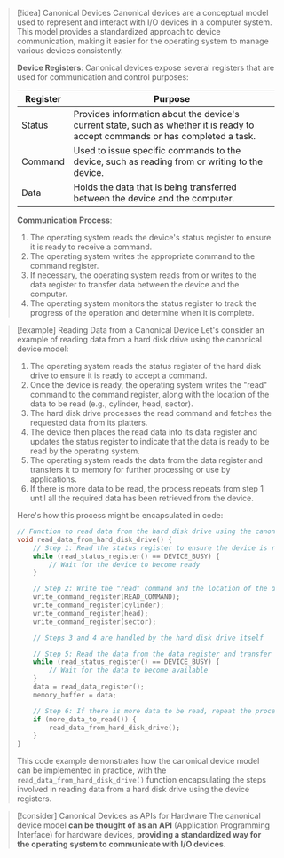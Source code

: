 
> [!idea] Canonical Devices
> Canonical devices are a conceptual model used to represent and interact with I/O devices in a computer system. This model provides a standardized approach to device communication, making it easier for the operating system to manage various devices consistently.
>
> **Device Registers**:
> Canonical devices expose several registers that are used for communication and control purposes:
>
> | Register | Purpose |
> |----------|---------|
> | Status   | Provides information about the device's current state, such as whether it is ready to accept commands or has completed a task. |
> | Command  | Used to issue specific commands to the device, such as reading from or writing to the device. |
> | Data     | Holds the data that is being transferred between the device and the computer. |
>
> **Communication Process**:
> 1. The operating system reads the device's status register to ensure it is ready to receive a command.
> 2. The operating system writes the appropriate command to the command register.
> 3. If necessary, the operating system reads from or writes to the data register to transfer data between the device and the computer.
> 4. The operating system monitors the status register to track the progress of the operation and determine when it is complete.

> [!example] Reading Data from a Canonical Device
> Let's consider an example of reading data from a hard disk drive using the canonical device model:
>
> 1. The operating system reads the status register of the hard disk drive to ensure it is ready to accept a command.
> 2. Once the device is ready, the operating system writes the "read" command to the command register, along with the location of the data to be read (e.g., cylinder, head, sector).
> 3. The hard disk drive processes the read command and fetches the requested data from its platters.
> 4. The device then places the read data into its data register and updates the status register to indicate that the data is ready to be read by the operating system.
> 5. The operating system reads the data from the data register and transfers it to memory for further processing or use by applications.
> 6. If there is more data to be read, the process repeats from step 1 until all the required data has been retrieved from the device.
>
> Here's how this process might be encapsulated in code:
>
> ```c
> // Function to read data from the hard disk drive using the canonical device model
> void read_data_from_hard_disk_drive() {
>     // Step 1: Read the status register to ensure the device is ready
>     while (read_status_register() == DEVICE_BUSY) {
>         // Wait for the device to become ready
>     }
>
>     // Step 2: Write the "read" command and the location of the data to the command register
>     write_command_register(READ_COMMAND);
>     write_command_register(cylinder);
>     write_command_register(head);
>     write_command_register(sector);
>
>     // Steps 3 and 4 are handled by the hard disk drive itself
>
>     // Step 5: Read the data from the data register and transfer it to memory
>     while (read_status_register() == DEVICE_BUSY) {
>         // Wait for the data to become available
>     }
>     data = read_data_register();
>     memory_buffer = data;
>
>     // Step 6: If there is more data to be read, repeat the process from step 1
>     if (more_data_to_read()) {
>         read_data_from_hard_disk_drive();
>     }
> }
> ```
>
> This code example demonstrates how the canonical device model can be implemented in practice, with the `read_data_from_hard_disk_drive()` function encapsulating the steps involved in reading data from a hard disk drive using the device registers.

> [!consider] Canonical Devices as APIs for Hardware
> The canonical device model **can be thought of as an API** (Application Programming Interface) for hardware devices, **providing a standardized way for the operating system to communicate with I/O devices.**
